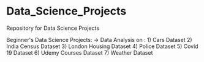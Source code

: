 # Data_Science_Projects
Repository for Data Science Projects

Beginner's Data Science Projects:
-> Data Analysis on :
     1) Cars Dataset
	 2) India Census Dataset
	 3) London Housing Dataset
	 4) Police Dataset
	 5) Covid 19 Dataset
	 6) Udemy Courses Dataset
	 7) Weather Dataset
